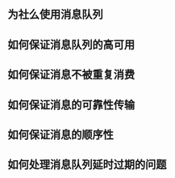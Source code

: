 

## 为社么使用消息队列


## 如何保证消息队列的高可用


## 如何保证消息不被重复消费


## 如何保证消息的可靠性传输


## 如何保证消息的顺序性


## 如何处理消息队列延时过期的问题

